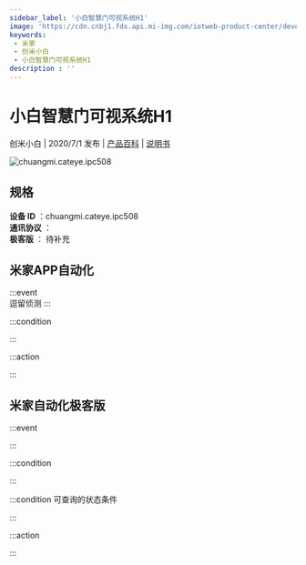 ```yaml
---
sidebar_label: '小白智慧门可视系统H1'
image: 'https://cdn.cnbj1.fds.api.mi-img.com/iotweb-product-center/developer_1585551919018yh8Bl2ry.png?GalaxyAccessKeyId=AKVGLQWBOVIRQ3XLEW&Expires=9223372036854775807&Signature=f3ltNqu3cICc9HNd0xx+j+WyYvI='
keywords: 
 - 米家
 - 创米小白
 - 小白智慧门可视系统H1
description : ''
---
```

# 小白智慧门可视系统H1

创米小白 | 2020/7/1 发布 | [产品百科](https://home.mi.com/webapp/content/baike/product/index.html?model=chuangmi.cateye.ipc508/) | [说明书](https://home.mi.com/views/introduction.html?model=chuangmi.cateye.ipc508&region=cn)

![chuangmi.cateye.ipc508](https://cdn.cnbj1.fds.api.mi-img.com/iotweb-product-center/developer_1585551919018yh8Bl2ry.png?GalaxyAccessKeyId=AKVGLQWBOVIRQ3XLEW&Expires=9223372036854775807&Signature=f3ltNqu3cICc9HNd0xx+j+WyYvI=)

## 规格  
> 
**设备 ID** ：chuangmi.cateye.ipc508  
**通讯协议** ：  
**极客版**  ： 待补充 


## 米家APP自动化  

:::event  
逗留侦测
:::

:::condition  

:::

:::action   

:::

## 米家自动化极客版  

:::event  

:::

:::condition  

:::

:::condition 可查询的状态条件  

:::

:::action  

:::

        
